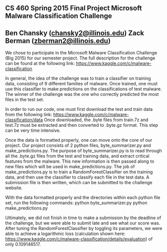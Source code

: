 CS 460 Spring 2015 Final Project
Microsoft Malware Classification Challenge
-------------------------------------------------------------------------------
Ben Chansky (chansky2@illinois.edu)
Zack Berman (zberman2@illinois.edu)
-------------------------------------------------------------------------------
We chose to participate in the Microsoft Malware Classification Challenge
(Big 2015) for our semester project.  The full description for the challenge 
can be found at the following link:
https://www.kaggle.com/c/malware-classification

In general, the idea of the challenge was to train a classifier on training
data, consisting of 9 different families of malware.  Once trained, one must
use this classifier to make predictions on the classifications of test malware.
The winner of the challenge was the one who correctly predicted the most files
in the test set.

In order to run our code, one must first download the test and train data from
the following link: https://www.kaggle.com/c/malware-classification/data
Once downloaded, the .byte files from train.7z and test.7z must be extracted
and then converted to .byte.gz format.  This step can be very time intensive.

Once the data is formatted properly, one can move onto the core of our project.
Our project consists of 2 python files, byte_summarizer.py and
make_predictions.py.  The purpose of byte_summarizer.py is to read through all
the .byte.gz files from the test and training data, and extract critical
features from the malware.  This new information is then passed along to new 
files which will be used in make_predictions.py.  The job of 
make_predictions.py is to train a RandomForestClassifier on the training data, 
and then use the classifier to classify each file in the test data.  A 
submission file is then written, which can be submitted to the challenge 
website.

With the data formatted properly and the directories within each python file
set, run the following commands:
python byte_summarizer.py
python make_predictions.py

Ultimately, we did not finish in time to make a submission by the deadline of
the challenge, but we were able to submit late and see what our score was.
After tuning the RandomForestClassifier by toggling its parameters, we were
able to achieve a logarithmic loss (calculation shown here: 
https://www.kaggle.com/c/malware-classification/details/evaluation)
of only 0.109146517.